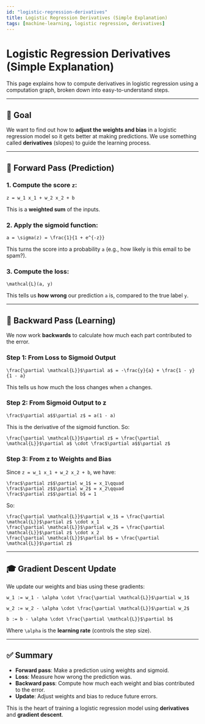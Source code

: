 ```yaml
---
id: "logistic-regression-derivatives"
title: Logistic Regression Derivatives (Simple Explanation)
tags: [machine-learning, logistic regression, derivatives]
---
```

# Logistic Regression Derivatives (Simple Explanation)

This page explains how to compute derivatives in logistic regression using a computation graph, broken down into easy-to-understand steps.

---

## 🧬 Goal

We want to find out how to **adjust the weights and bias** in a logistic regression model so it gets better at making predictions. We use something called **derivatives** (slopes) to guide the learning process.

---

## 🔄 Forward Pass (Prediction)

### 1. Compute the score `z`:

```
z = w_1 x_1 + w_2 x_2 + b
```

This is a **weighted sum** of the inputs.

### 2. Apply the sigmoid function:

```
a = \sigma(z) = \frac{1}{1 + e^{-z}}
```

This turns the score into a probability `a` (e.g., how likely is this email to be spam?).

### 3. Compute the loss:

```
\mathcal{L}(a, y)
```

This tells us **how wrong** our prediction `a` is, compared to the true label `y`.

---

## 🔄 Backward Pass (Learning)

We now work **backwards** to calculate how much each part contributed to the error.

### Step 1: From Loss to Sigmoid Output

```
\frac{\partial \mathcal{L}}$\partial a$ = -\frac{y}{a} + \frac{1 - y}{1 - a}
```

This tells us how much the loss changes when `a` changes.

### Step 2: From Sigmoid Output to z

```
\frac$\partial a$$\partial z$ = a(1 - a)
```

This is the derivative of the sigmoid function. So:

```
\frac{\partial \mathcal{L}}$\partial z$ = \frac{\partial \mathcal{L}}$\partial a$ \cdot \frac$\partial a$$\partial z$
```

### Step 3: From z to Weights and Bias

Since `z = w_1 x_1 + w_2 x_2 + b`, we have:

```
\frac$\partial z$$\partial w_1$ = x_1\qquad
\frac$\partial z$$\partial w_2$ = x_2\qquad
\frac$\partial z$$\partial b$ = 1
```

So:

```
\frac{\partial \mathcal{L}}$\partial w_1$ = \frac{\partial \mathcal{L}}$\partial z$ \cdot x_1
\frac{\partial \mathcal{L}}$\partial w_2$ = \frac{\partial \mathcal{L}}$\partial z$ \cdot x_2
\frac{\partial \mathcal{L}}$\partial b$ = \frac{\partial \mathcal{L}}$\partial z$
```

---

## 🎓 Gradient Descent Update

We update our weights and bias using these gradients:

```
w_1 := w_1 - \alpha \cdot \frac{\partial \mathcal{L}}$\partial w_1$
```

```
w_2 := w_2 - \alpha \cdot \frac{\partial \mathcal{L}}$\partial w_2$
```

```
b := b - \alpha \cdot \frac{\partial \mathcal{L}}$\partial b$
```

Where `\alpha` is the **learning rate** (controls the step size).

---

## ✅ Summary

- **Forward pass**: Make a prediction using weights and sigmoid.
- **Loss**: Measure how wrong the prediction was.
- **Backward pass**: Compute how much each weight and bias contributed to the error.
- **Update**: Adjust weights and bias to reduce future errors.

This is the heart of training a logistic regression model using **derivatives** and **gradient descent**.